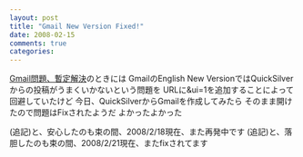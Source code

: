 ```yaml
---
layout: post
title: "Gmail New Version Fixed!"
date: 2008-02-15
comments: true
categories:
---
```



[Gmail問題、暫定解決](http://d.hatena.ne.jp/keyesberry/20080204)のときには
GmailのEnglish New VersionではQuickSilverからの投稿がうまくいかないという問題を
URLに&ui=1を追加することによって回避していたけど
今日、QuickSilverからGmailを作成してみたら
そのまま開けたので問題はFixされたようだ
よかったよかった

(追記)と、安心したのも束の間、2008/2/18現在、また再発中です
(追記)と、落胆したのも束の間、2008/2/21現在、またfixされてます
